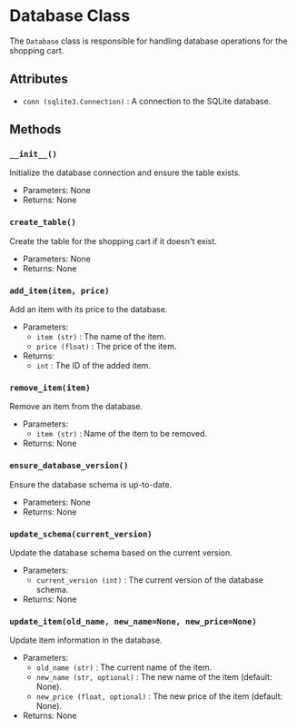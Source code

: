 # Database Class

The  `Database`  class is responsible for handling database operations for the shopping cart.

## Attributes

-  `conn (sqlite3.Connection)` : A connection to the SQLite database.

## Methods

###  `__init__()` 

Initialize the database connection and ensure the table exists.

- Parameters: None
- Returns: None

###  `create_table()` 

Create the table for the shopping cart if it doesn't exist.

- Parameters: None
- Returns: None

###  `add_item(item, price)` 

Add an item with its price to the database.

- Parameters:
  -  `item (str)` : The name of the item.
  -  `price (float)` : The price of the item.
- Returns:
  -  `int` : The ID of the added item.

###  `remove_item(item)` 

Remove an item from the database.

- Parameters:
  -  `item (str)` : Name of the item to be removed.
- Returns: None

###  `ensure_database_version()` 

Ensure the database schema is up-to-date.

- Parameters: None
- Returns: None

###  `update_schema(current_version)` 

Update the database schema based on the current version.

- Parameters:
  -  `current_version (int)` : The current version of the database schema.
- Returns: None

###  `update_item(old_name, new_name=None, new_price=None)` 

Update item information in the database.

- Parameters:
  -  `old_name (str)` : The current name of the item.
  -  `new_name (str, optional)` : The new name of the item (default: None).
  -  `new_price (float, optional)` : The new price of the item (default: None).
- Returns: None
